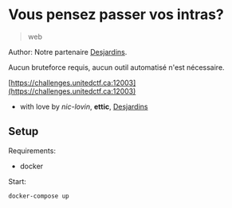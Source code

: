 # Vous pensez passer vos intras?

> web

Author: Notre partenaire [Desjardins](/partenaires/desjardins).

Aucun bruteforce requis, aucun outil automatisé n'est nécessaire.

[https://challenges.unitedctf.ca:12003](https://challenges.unitedctf.ca:12003)

- with love by _nic-lovin_, **ettic**, [Desjardins](/partenaires/desjardins)



## Setup

Requirements:
- docker

Start:

```shell
docker-compose up
```

